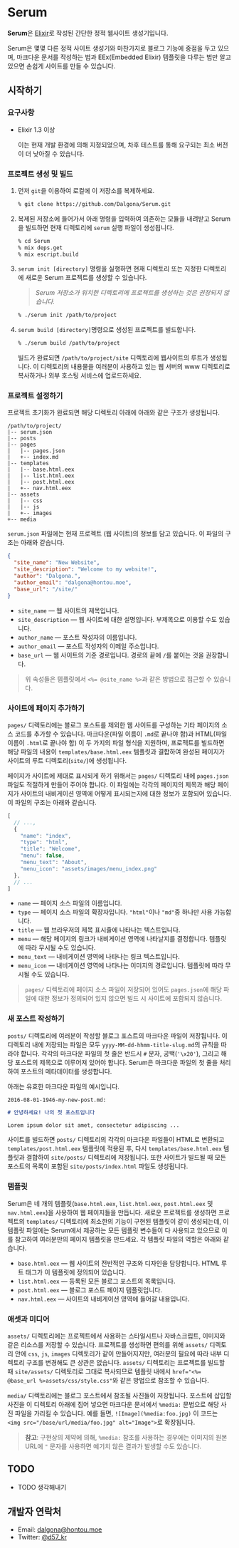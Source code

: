 # Serum

**Serum**은 [Elixir](http://elixir-lang.org)로 작성된 간단한 정적 웹사이트 생성기입니다.

Serum은 몇몇 다른 정적 사이트 생성기와 마찬가지로 블로그 기능에 중점을 두고 있으며, 마크다운 문서를 작성하는 법과 EEx(Embedded Elixir) 템플릿을 다루는 법만 알고 있으면 손쉽게 사이트를 만들 수 있습니다.

## 시작하기

### 요구사항

* Elixir 1.3 이상

    이는 현재 개발 환경에 의해 지정되었으며, 차후 테스트를 통해 요구되는 최소 버전이 더 낮아질 수 있습니다.

### 프로젝트 생성 및 빌드

1. 먼저 `git`을 이용하여 로컬에 이 저장소를 복제하세요.

    ```sh
    % git clone https://github.com/Dalgona/Serum.git
    ```

2. 복제된 저장소에 들어가서 아래 명령을 입력하여 의존하는 모듈을 내려받고 Serum을 빌드하면 현재 디렉토리에 `serum` 실행 파일이 생성됩니다.

    ```sh
    % cd Serum
    % mix deps.get
    % mix escript.build
    ```

3. `serum init [directory]` 명령을 실행하면 현재 디렉토리 또는 지정한 디렉토리에 새로운 Serum 프로젝트를 생성할 수 있습니다.

    > *Serum 저장소가 위치한 디렉토리에 프로젝트를 생성하는 것은 권장되지 않습니다.*

    ```sh
    % ./serum init /path/to/project
    ```

4. `serum build [directory]`명령으로 생성된 프로젝트를 빌드합니다.

    ```sh
    % ./serum build /path/to/project
    ```

    빌드가 완료되면 `/path/to/project/site` 디렉토리에 웹사이트의 루트가 생성됩니다. 이 디렉토리의 내용물을 여러분이 사용하고 있는 웹 서버의 www 디렉토리로 복사하거나 외부 호스팅 서비스에 업로드하세요.

### 프로젝트 설정하기

프로젝트 초기화가 완료되면 해당 디렉토리 아래에 아래와 같은 구조가 생성됩니다.

```text
/path/to/project/
|-- serum.json
|-- posts
|-- pages
|   |-- pages.json
|   +-- index.md
|-- templates
|   |-- base.html.eex
|   |-- list.html.eex
|   |-- post.html.eex
|   +-- nav.html.eex
|-- assets
|   |-- css
|   |-- js
|   +-- images
+-- media
```

`serum.json` 파일에는 현재 프로젝트 (웹 사이트)의 정보를 담고 있습니다. 이 파일의 구조는 아래와 같습니다.

```json
{
  "site_name": "New Website",
  "site_description": "Welcome to my website!",
  "author": "Dalgona.",
  "author_email": "dalgona@hontou.moe",
  "base_url": "/site/"
}
```

* `site_name` &mdash; 웹 사이트의 제목입니다.
* `site_description` &mdash; 웹 사이트에 대한 설명입니다. 부제목으로 이용할 수도 있습니다.
* `author_name` &mdash; 포스트 작성자의 이름입니다.
* `author_email` &mdash; 포스트 작성자의 이메일 주소입니다.
* `base_url` &mdash; 웹 사이트의 기준 경로입니다. 경로의 끝에 `/`를 붙이는 것을 권장합니다.

> 위 속성들은 템플릿에서 `<%= @site_name %>`과 같은 방법으로 접근할 수 있습니다.

### 사이트에 페이지 추가하기

`pages/` 디렉토리에는 블로그 포스트를 제외한 웹 사이트를 구성하는 기타 페이지의 소스 코드를 추가할 수 있습니다. 마크다운(파일 이름이 `.md`로 끝나야 함)과 HTML(파일 이름이 `.html`로 끝나야 함) 이 두 가지의 파일 형식을 지원하며, 프로젝트를 빌드하면 해당 파일의 내용이 `templates/base.html.eex` 템플릿과 결합하여 완성된 페이지가 사이트의 루트 디렉토리(`site/`)에 생성됩니다.

페이지가 사이트에 제대로 표시되게 하기 위해서는 `pages/` 디렉토리 내에 `pages.json` 파일도 적절하게 만들어 주어야 합니다. 이 파일에는 각각의 페이지의 제목과 해당 페이지가 사이트의 내비게이션 영역에 어떻게 표시되는지에 대한 정보가 포함되어 있습니다. 이 파일의 구조는 아래와 같습니다.

```js
[
  // ...,
  {
    "name": "index",
    "type": "html",
    "title": "Welcome",
    "menu": false,
    "menu_text": "About",
    "menu_icon": "assets/images/menu_index.png"
  },
  // ...
]
```

* `name` &mdash; 페이지 소스 파일의 이름입니다.
* `type` &mdash; 페이지 소스 파일의 확장자입니다. `"html"`이나 `"md"`중 하나만 사용 가능합니다.
* `title` &mdash; 웹 브라우저의 제목 표시줄에 나타나는 텍스트입니다.
* `menu` &mdash; 해당 페이지의 링크가 내비게이션 영역에 나타날지를 결정합니다. 템플릿에 따라 무시될 수도 있습니다.
* `menu_text` &mdash; 내비게이션 영역에 나타나는 링크 텍스트입니다.
* `menu_icon` &mdash; 내비게이션 영역에 나타나는 이미지의 경로입니다. 템플릿에 따라 무시될 수도 있습니다.

> `pages/` 디렉토리에 페이지 소스 파일이 저장되어 있어도 `pages.json`에 해당 파일에 대한 정보가 정의되어 있지 않으면 빌드 시 사이트에 포함되지 않습니다.

### 새 포스트 작성하기

`posts/` 디렉토리에 여러분이 작성할 블로그 포스트의 마크다운 파일이 저장됩니다. 이 디렉토리 내에 저장되는 파일은 모두 `yyyy-MM-dd-hhmm-title-slug.md`의 규칙을 따라야 합니다. 각각의 마크다운 파일의 첫 줄은 반드시 `#` 문자, 공백(`'\x20'`), 그리고 해당 포스트의 제목으로 이루어져 있어야 합니다. Serum은 마크다운 파일의 첫 줄을 처리하여 포스트의 메타데이터를 생성합니다.

아래는 유효한 마크다운 파일의 예시입니다.

`2016-08-01-1946-my-new-post.md:`

```markdown
# 안녕하세요! 나의 첫 포스트입니다

Lorem ipsum dolor sit amet, consectetur adipiscing ...
```

사이트를 빌드하면 `posts/` 디렉토리의 각각의 마크다운 파일들이 HTML로 변환되고 `templates/post.html.eex` 템플릿에 적용된 후, 다시 `templates/base.html.eex` 템플릿과 결합하여 `site/posts/` 디렉토리에 저장됩니다. 또한 사이트가 빌드될 때 모든 포스트의 목록이 포함된 `site/posts/index.html` 파일도 생성됩니다.

### 템플릿

Serum은 네 개의 템플릿(`base.html.eex`, `list.html.eex`, `post.html.eex` 및 `nav.html.eex`)을 사용하여 웹 페이지들을 만듭니다. 새로운 프로젝트를 생성하면 프로젝트의 `templates/` 디렉토리에 최소한의 기능이 구현된 템플릿이 같이 생성되는데, 이 템플릿 파일에는 Serum에서 제공하는 모든 템플릿 변수들이 다 사용되고 있으므로 이를 참고하여 여러분만의 페이지 템플릿을 만드세요. 각 템플릿 파일의 역할은 아래와 같습니다.

* `base.html.eex` &mdash; 웹 사이트의 전반적인 구조와 디자인을 담당합니다. HTML 루트 태그가 이 템플릿에 정의되어 있습니다.
* `list.html.eex` &mdash; 등록된 모든 블로그 포스트의 목록입니다.
* `post.html.eex` &mdash; 블로그 포스트 페이지 템플릿입니다.
* `nav.html.eex` &mdash; 사이트의 내비게이션 영역에 들어갈 내용입니다.

### 애셋과 미디어

`assets/` 디렉토리에는 프로젝트에서 사용하는 스타일시트나 자바스크립트, 이미지와 같은 리소스를 저장할 수 있습니다. 프로젝트를 생성하면 편의를 위해 `assets/` 디렉토리 안에 `css`, `js`, `images` 디렉토리가 같이 만들어지지만, 여러분의 필요에 따라 내부 디렉토리 구조를 변경해도 큰 상관은 없습니다. `assets/` 디렉토리는 프로젝트를 빌드할 때 `site/assets/` 디렉토리로 그대로 복사되므로 템플릿 내에서 `href="<%= @base_url %>assets/css/style.css"`와 같은 방법으로 참조할 수 있습니다.

`media/` 디렉토리에는 블로그 포스트에서 참조될 사진들이 저장됩니다. 포스트에 삽입할 사진을 이 디렉토리 아래에 집어 넣으면 마크다운 문서에서 `%media:` 문법으로 해당 사진 파일을 가리킬 수 있습니다. 예를 들면, `![Image](%media:foo.jpg)` 이 코드는 `<img src="/base/url/media/foo.jpg" alt="Image">`로 확장됩니다.

> **참고**: 구현상의 제약에 의해, `%media:` 참조를 사용하는 경우에는 이미지의 원본 URL에 `"` 문자를 사용하면 예기치 않은 결과가 발생할 수도 있습니다.

## TODO

* TODO 생각해내기

## 개발자 연락처

* Email: <dalgona@hontou.moe>
* Twitter: [@d57_kr](https://twitter.com/d57_kr)
